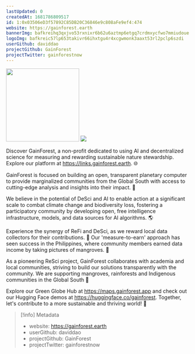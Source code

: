 ```yaml
---
lastUpdated: 0
createdAt: 1681786809517
id: 1:0x03506eD3f57892C85DB20C36846e9c808aFe9ef4:474
website: https://gainforest.earth
bannerImg: bafkreihq3qxjvo53rxnixr6b62u6aztmp6etgq7crdmxycfwo7mmiudoue
logoImg: bafkreic57lp653takivr66ihxtgu4r4xcgwmonk3aaxt53rl2pclp6szdi
userGithub: daviddao
projectGithub: GainForest
projectTwitter: gainforestnow
---
```


<img style="width: 200px" src="https://ipfs-grants-stack.gitcoin.co/ipfs/bafkreic57lp653takivr66ihxtgu4r4xcgwmonk3aaxt53rl2pclp6szdi">

<img src="https://ipfs-grants-stack.gitcoin.co/ipfs/bafkreihq3qxjvo53rxnixr6b62u6aztmp6etgq7crdmxycfwo7mmiudoue">

Discover GainForest, a non-profit dedicated to using AI and decentralized science for measuring and rewarding sustainable nature stewardship. Explore our platform at https://links.gainforest.earth. 🌐

GainForest is focused on building an open, transparent planetary computer to provide marginalized communities from the Global South with access to cutting-edge analysis and insights into their impact. 🌱

We believe in the potential of DeSci and AI to enable action at a significant scale to combat climate change and biodiversity loss, fostering a participatory community by developing open, free intelligence infrastructure, models, and data sources for AI algorithms. 🌎

Experience the synergy of ReFi and DeSci, as we reward local data collectors for their contributions. 📸 Our 'measure-to-earn' approach has seen success in the Philippines, where community members earned data income by taking pictures of mangroves. 💚

As a pioneering ReSci project, GainForest collaborates with academia and local communities, striving to build our solutions transparently with the community. We are supporting mangroves, rainforests and Indigenous communities in the Global South 🤝

Explore our Green Globe Hub at https://maps.gainforest.app and check out our Hugging Face demos at https://huggingface.co/gainforest. Together, let's contribute to a more sustainable and thriving world! 🌿



> [!info] Metadata
> * website: https://gainforest.earth
> * userGithub: daviddao
> * projectGithub: GainForest
> * projectTwitter: gainforestnow